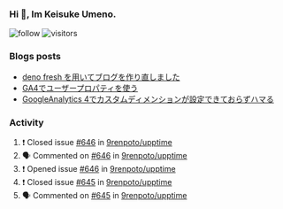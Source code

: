 ### Hi 👋, Im Keisuke Umeno.

<!--
**9renpoto/9renpoto** is a ✨ _special_ ✨ repository because its `README.md` (this file) appears on your GitHub profile.

Here are some ideas to get you started:

- 🔭 I’m currently working on ...
- 🌱 I’m currently learning ...
- 👯 I’m looking to collaborate on ...
- 🤔 I’m looking for help with ...
- 💬 Ask me about ...
- 📫 How to reach me: ...
- 😄 Pronouns: ...
- ⚡ Fun fact: ...
-->

![follow](https://img.shields.io/github/followers/9renpoto?label=Follow&style=social)
![visitors](https://komarev.com/ghpvc/?username=9renpoto&label=Profile%20views&color=0e75b6&style=flat)

### Blogs posts

<!-- BLOG-POST-LIST:START -->
- [deno fresh を用いてブログを作り直しました](https://9renpoto.dev/2023/05/18/recreate_blog)
- [GA4でユーザープロパティを使う](https://9renpoto.dev/2021/02/21/google-analytics-4-user-properties)
- [GoogleAnalytics 4でカスタムディメンションが設定できておらずハマる](https://9renpoto.dev/2021/02/13/google-analytics-4)
<!-- BLOG-POST-LIST:END -->

### Activity

<!--START_SECTION:activity-->
1. ❗️ Closed issue [#646](https://github.com/9renpoto/upptime/issues/646) in [9renpoto/upptime](https://github.com/9renpoto/upptime)
2. 🗣 Commented on [#646](https://github.com/9renpoto/upptime/issues/646) in [9renpoto/upptime](https://github.com/9renpoto/upptime)
3. ❗️ Opened issue [#646](https://github.com/9renpoto/upptime/issues/646) in [9renpoto/upptime](https://github.com/9renpoto/upptime)
4. ❗️ Closed issue [#645](https://github.com/9renpoto/upptime/issues/645) in [9renpoto/upptime](https://github.com/9renpoto/upptime)
5. 🗣 Commented on [#645](https://github.com/9renpoto/upptime/issues/645) in [9renpoto/upptime](https://github.com/9renpoto/upptime)
<!--END_SECTION:activity-->

<!--START_SECTION:waka-->
<!--END_SECTION:waka-->
